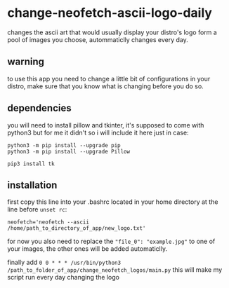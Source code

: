 # change-neofetch-ascii-logo-daily
changes the ascii art that would usually display your distro's logo form a pool of images you choose, autommaticlly changes every day.

## warning
to use this app you need to change a little bit of configurations in your distro, make sure that you know what is changing before you do so.

## dependencies
you will need to install pillow and tkinter, it's supposed to come with python3 but for me it didn't so i will include it here just in case:
```
python3 -m pip install --upgrade pip
python3 -m pip install --upgrade Pillow
```
```
pip3 install tk
```

## installation
first copy this line into your .bashrc located in your home directory at the line before ``` unset rc ```:
```
neofetch='neofetch --ascii /home/path_to_directory_of_app/new_logo.txt'
```

for now you also need to replace the ``` "file_0": "example.jpg" ``` to one of your images, the other ones will be added automaticlly.

finally add ``` 0 0 * * * /usr/bin/python3 /path_to_folder_of_app/change_neofetch_logos/main.py ```
this will make my script run every day changing the logo

